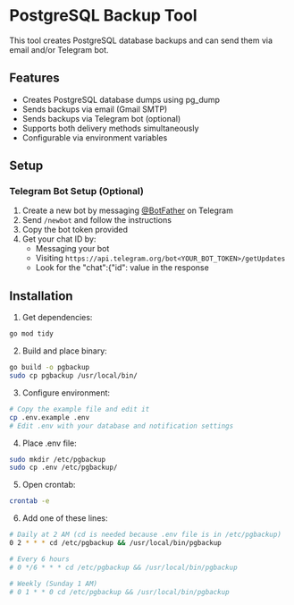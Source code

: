 # PostgreSQL Backup Tool

This tool creates PostgreSQL database backups and can send them via email and/or Telegram bot.

## Features

- Creates PostgreSQL database dumps using pg_dump
- Sends backups via email (Gmail SMTP)
- Sends backups via Telegram bot (optional)
- Supports both delivery methods simultaneously
- Configurable via environment variables

## Setup

### Telegram Bot Setup (Optional)

1. Create a new bot by messaging [@BotFather](https://t.me/botfather) on Telegram
2. Send `/newbot` and follow the instructions
3. Copy the bot token provided
4. Get your chat ID by:
   - Messaging your bot
   - Visiting `https://api.telegram.org/bot<YOUR_BOT_TOKEN>/getUpdates`
   - Look for the "chat":{"id": value in the response

## Installation

1. Get dependencies:
```bash
go mod tidy
```

2. Build and place binary:
```bash
go build -o pgbackup
sudo cp pgbackup /usr/local/bin/
```

3. Configure environment:
```bash
# Copy the example file and edit it
cp .env.example .env
# Edit .env with your database and notification settings
```

4. Place .env file:
```bash
sudo mkdir /etc/pgbackup
sudo cp .env /etc/pgbackup/
```

5. Open crontab:
```bash
crontab -e
```

6. Add one of these lines:
```bash
# Daily at 2 AM (cd is needed because .env file is in /etc/pgbackup)
0 2 * * * cd /etc/pgbackup && /usr/local/bin/pgbackup

# Every 6 hours
# 0 */6 * * * cd /etc/pgbackup && /usr/local/bin/pgbackup

# Weekly (Sunday 1 AM)
# 0 1 * * 0 cd /etc/pgbackup && /usr/local/bin/pgbackup
```
